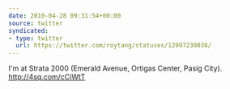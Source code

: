 ```yaml
---
date: 2010-04-28 09:31:54+00:00
source: twitter
syndicated:
- type: twitter
  url: https://twitter.com/roytang/statuses/12997230038/
---
```


I'm at Strata 2000 (Emerald Avenue, Ortigas Center, Pasig City). http://4sq.com/cCiWtT